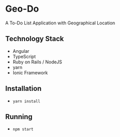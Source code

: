 # Geo-Do
A To-Do List Application with Geographical Location

## Technology Stack
- Angular
- TypeScript
- Ruby on Rails / NodeJS
- yarn
- Ionic Framework

## Installation
- `yarn install`

## Running
- `npm start`
